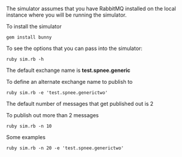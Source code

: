 The simulator assumes that you have RabbitMQ installed on the local
instance where you will be running the simulator.

To install the simulator

```
gem install bunny
```

To see the options that you can pass into the simulator:

```
ruby sim.rb -h
```

The default exchange name is **test.spnee.generic**

To define an alternate exchange name to publish to

```
ruby sim.rb -e 'test.spnee.generictwo'
```

The default number of messages that get published out is 2

To publish out more than 2 messages

```
ruby sim.rb -n 10
```

Some examples

```
ruby sim.rb -n 20 -e 'test.spnee.generictwo'
```
